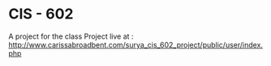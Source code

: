 CIS - 602
===========

A project for the class
Project live at : http://www.carissabroadbent.com/surya_cis_602_project/public/user/index.php
